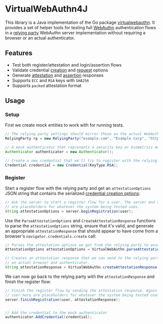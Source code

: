 
# VirtualWebAuthn4J

This library is a Java implementation of the Go package [virtualwebauthn](https://github.com/descope/virtualwebauthn). It provides a set of helper tools for testing full [WebAuthn](https://fidoalliance.org/fido2-2/fido2-web-authentication-webauthn) authentication flows in a [relying party](https://www.w3.org/TR/webauthn-2/#webauthn-relying-party) WebAuthn server implementation without requiring a browser or an actual authenticator.

## Features

- Test both register/attestation and login/assertion flows
- Validate credential [creation](https://www.w3.org/TR/webauthn-2/#sctn-credentialcreationoptions-extension) and [request](https://www.w3.org/TR/webauthn-2/#sctn-credentialrequestoptions-extension) options
- Generate [attestation](https://www.w3.org/TR/webauthn-2/#authenticatorattestationresponse) and [assertion](https://www.w3.org/TR/webauthn-2/#authenticatorassertionresponse) responses
- Supports `ECC` and `RSA` keys with `SHA256`
- Supports `packed` attestation format

## Usage

### Setup

First we create mock entities to work with for running tests.

```java
// The relying party settings should mirror those on the actual WebAuthn server
RelyingParty rp = new RelyingParty("example.com", "Example Corp", "https://example.com");

// A mock authenticator that represents a security key or biometrics module
Authenticator authenticator = new Authenticator();

// Create a new credential that we'll try to register with the relying party
Credential credential = new Credential(KeyType.RSA);
```

### Register

Start a register flow with the relying party and get an `attestationOptions` JSON string that contains the serialized [credential creation options](https://www.w3.org/TR/webauthn-2/#sctn-credentialcreationoptions-extension):

```java
// Ask the server to start a register flow for a user. The server and user here
// are placeholders for whatever the system being tested uses.
String attestationOptions = server.beginRegistration(user);
```

Use the `ParseAttestationOptions` and `CreateAttestationResponse` functions to parse the `attestationOptions` string, ensure that it's valid, and generate an appropriate `attestationResponse` that should appear to have come from a browser's `navigator.credentials.create` call:

```java
// Parses the attestation options we got from the relying party to ensure they're valid
AttestationOptions attestationOptions = VirtualWebAuthn.parseAttestationOptions(attestationOptions);

// Creates an attestation response that we can send to the relying party as if it came from
// an actual browser and authenticator.
String attestationResponse = VirtualWebAuthn.createAttestationResponse(rp, authenticator, credential, attestationOptions);
```

We can now go back to the relying party with the `attestationResponse` and finish the register flow:

```java
// Finish the register flow by sending the attestation response. Again the server and
// user here are placeholders for whatever the system being tested uses.
server.finishRegistration(user, attestationResponse);


// Add the credential to the mock authenticator
authenticator.AddCredential(credential);
```